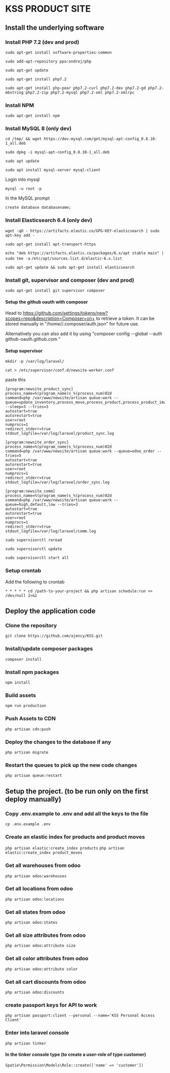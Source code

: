 
# KSS PRODUCT SITE

## Install the underlying software

### Install PHP 7.2 (dev and prod)
`sudo apt-get install software-properties-common`

`sudo add-apt-repository ppa:ondrej/php`

`sudo apt-get update`

`sudo apt-get install php7.2`

`sudo apt-get install php-pear php7.2-curl php7.2-dev php7.2-gd php7.2-mbstring php7.2-zip php7.2-mysql php7.2-xml php7.2-xmlrpc`

### Install NPM
`sudo apt-get install npm`

### Install MySQL 8 (only dev)
`cd /tmp/ && wget https://dev.mysql.com/get/mysql-apt-config_0.8.10-1_all.deb`

`sudo dpkg -i mysql-apt-config_0.8.10-1_all.deb`

`sudo apt update`

`sudo apt install mysql-server mysql-client`

Login into mysql

`mysql -u root -p`

In the MySQL prompt

`create database databasename;`

### Install Elasticsearch 6.4 (only dev)
`wget -qO - https://artifacts.elastic.co/GPG-KEY-elasticsearch | sudo apt-key add -`

`sudo apt-get install apt-transport-https`

`echo "deb https://artifacts.elastic.co/packages/6.x/apt stable main" | sudo tee -a` `/etc/apt/sources.list.d/elastic-6.x.list`

`sudo apt-get update && sudo apt-get install elasticsearch`

### Install git, supervisor and composer (dev and prod)
`sudo apt-get install git supervisor composer`

#### Setup the github oauth with composer
Head to https://github.com/settings/tokens/new?scopes=repo&description=Composer+on+<Servername>
to retrieve a token. It can be stored manually in  "/home/<username>/.composer/auth.json" for future use.

Alternatively you can also add it by using "composer config --global --auth github-oauth.github.com <token>"

#### Setup supervisor
`mkdir -p /var/log/laravel/`

`cat > /etc/supervisor/conf.d/newsite-worker.conf`

paste this

```
[program:newsite_product_sync]
process_name=%(program_name)s_%(process_num)02d
command=php /var/www/newsite/artisan queue:work --queue=update_inventory,process_move,process_product,process_product_images,create_jobs --sleep=3 --tries=3
autostart=true
autorestart=true
user=root
numprocs=1
redirect_stderr=true
stdout_logfile=/var/log/laravel/product_sync.log

[program:newsite_order_sync]
process_name=%(program_name)s_%(process_num)02d
command=php /var/www/newsite/artisan queue:work --queue=odoo_order --tries=5
autostart=true
autorestart=true
user=root
numprocs=1
redirect_stderr=true
stdout_logfile=/var/log/laravel/order_sync.log

[program:newsite_comm]
process_name=%(program_name)s_%(process_num)02d
command=php /var/www/newsite/artisan queue:work --queue=high,default,low --tries=3
autostart=true
autorestart=true
user=root
numprocs=1
redirect_stderr=true
stdout_logfile=/var/log/laravel/comm.log
```

`sudo supervisorctl reread` 

`sudo supervisorctl update` 

`sudo supervisorctl start all`

### Setup crontab

Add the following to crontab

`* * * * * cd /path-to-your-project && php artisan schedule:run >> /dev/null 2>&1`


## Deploy the application code

### Clone the repository
`git clone https://github.com/ajency/KSS.git`

### Install/update composer packages
`composer install`

### Install npm packages
`npm install`

### Build assets
`npm run production`

### Push Assets to CDN
`php artisan cdn:push`

### Deploy the changes to the database if any
`php artisan migrate`

### Restart the queues to pick up the new code changes
`php artisan queue:restart`



## Setup the project. (to be run only on the first deploy manually)

### Copy .env.example to .env and add all the keys to the file

`cp .env.example .env`

### Create an elastic index for products and product moves

`php artisan elastic:create_index products`
`php artisan elastic:create_index product_moves`

### Get all warehouses from odoo
`php artisan odoo:warehouses` 

### Get all locations from odoo
`php artisan odoo:locations` 

### Get all states from odoo
`php artisan odoo:states` 

### Get all size attributes from odoo
`php artisan odoo:attribute size` 

### Get all color attributes from odoo
`php artisan odoo:attribute color` 

### Get all cart discounts from odoo
`php artisan odoo:discounts` 

### create passport keys for API to work
`php artisan passport:client --personal --name='KSS Personal Access Client'`

### Enter into laravel console
`php artisan tinker`

#### In the tinker console type (to create a user-role of type customer)

`Spatie\Permission\Models\Role::create(['name' => 'customer'])`

